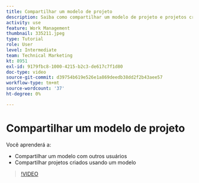 ```yaml
---
title: Compartilhar um modelo de projeto
description: Saiba como compartilhar um modelo de projeto e projetos criados a partir de um modelo.
activity: use
feature: Work Management
thumbnail: 335211.jpeg
type: Tutorial
role: User
level: Intermediate
team: Technical Marketing
kt: 8951
exl-id: 9179fbc8-1000-4215-b2c3-de617c7f1d80
doc-type: video
source-git-commit: d39754b619e526e1a869deedb38dd2f2b43aee57
workflow-type: tm+mt
source-wordcount: '37'
ht-degree: 0%

---
```


# Compartilhar um modelo de projeto

Você aprenderá a:

* Compartilhar um modelo com outros usuários
* Compartilhar projetos criados usando um modelo

>[!VIDEO](https://video.tv.adobe.com/v/335211/?quality=12)
